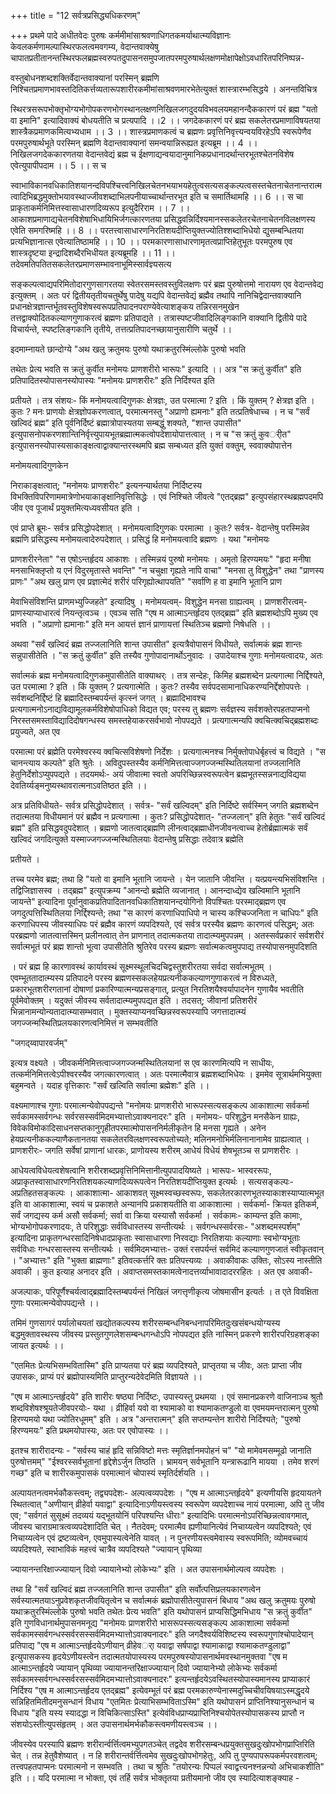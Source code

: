 +++
title = "12 सर्वत्रप्रसिद्ध्यधिकरणम्"

+++
प्रथमे पादे अधीतवेदः पुरुषः कर्ममीमांसाश्रवणाधिगतकमर्याथात्म्यविज्ञानः केवलकर्मणामल्पास्थिरफलत्वमवगम्य, वेदान्तवाक्येषु चापातप्रतीतानन्तस्थिरफलब्रह्मस्वरुपतदुपासनसमुपजातपरमपुरुषार्थलक्षणमोक्षापेक्षोऽवधारितपरिनिष्पन्न-

वस्तुबोधनशब्दशक्तिर्वेदान्तवाक्यानां परस्मिन् ब्रह्मणि निश्चितप्रमाणभावस्तदितिकर्त्तव्यतारूपशारीरकमीमांसाश्रवणमारभेतेत्युक्तं शास्त्रारम्भसिद्धये । अनन्तविचित्र

स्थिरत्रसरूपभोक्तृभोग्यभोगोपकरणभोगस्थानलक्षणनिखिलजगदुदयविभवलयमहानन्दैककारणं परं ब्रह्म "यतो वा इमानि" इत्यादिवाक्यं बोधयतीति च प्रत्यपादि ।।2 ।। जगदेककारणं परं ब्रह्म सकलेतरप्रमाणाविषयतया शास्त्रैकप्रमाणकमित्यभ्यधाम ।। 3 ।। शास्त्रप्रमाणकत्वं च ब्रह्मणः प्रवृत्तिनिवृत्त्यन्वयविरहेऽपि स्वरूपेणैव परमपुरुषार्थभूते परस्मिन् ब्रह्मणि वेदान्तवाक्यानां समन्वयान्निरूह्यत इत्यब्रूम ।। 4 ।। निखिलजगदेककारणतया वेदान्तवेद्यं ब्रह्म च ईक्षणाद्यन्वयादानुमानिकप्रधानादर्थान्तरभूतश्चेतनविशेष एवेत्युपापीपदाम ।। 5 ।। स च

स्वाभाविकानवधिकातिशयानन्दविपश्चित्त्वनिखिलचेतनभयाभयहेतुत्वसत्यसङ्कल्पत्वसस्तचेतनाचेतनान्तरात्मत्वादिभिब्रद्धमुक्तोभयावस्थाज्जीवशब्दाभिलपनीयाच्चार्थान्तरभूत इति च समार्तिथामहि ।। 6 ।। स चा प्राकृताकर्मनिमित्तस्वासाधारणदिव्यरूप इत्युदैरिराम ।। 7 ।। आकाशप्रमाणाद्यचेतनविशेषाभिधायिभिर्जगत्कारणतया प्रसिद्धवन्निर्दिश्यमानस्सकलेतरचेतनाचेतनविलक्षणस्य एवेति समगरिष्महि ।। 8 ।। परतत्त्वासाधारणनिरतिशयदीप्तियुक्तज्योतिश्शब्दाभिधेयो द्युसम्बन्धितया प्रत्यभिज्ञानात्स एवेत्यातिष्ठामहि ।। 10 ।। परमकारणासाधारणामृतत्वप्राप्तिहेतुभूतः परमपुरुष एव शास्त्रदृष्टया इन्द्रादिशब्दैरभिधीयत इत्यब्रूमहि ।। 11 ।। तदेवमतिपतितसकलेतरप्रमाणसम्भावनाभूमिस्सार्वज्ञ्यसत्य

सङ्कल्पत्वाद्यपरिमितोदारगुणसागरतया स्वेतरसमस्तवस्तुविलक्षणः परं ब्रह्म पुरुषोत्तमो नारायण एव वेदान्तवेद्य इत्युक्तम् । अतः परं द्वितीयतृतीयचतुर्थेषु पादेषु यद्यपि वेदान्तवेद्यं ब्रह्मैव तथापि नानिचिद्वेदान्तवाक्यानि प्रधानक्षेत्रज्ञान्तर्भूतवस्तुविशेषस्वरूपप्रतिपादनपराण्येवेत्याशङ्कय तन्निरसनमुखेन तत्तद्वाक्योदितकल्याणगुणाकरत्वं ब्रह्मणः प्रतिपाद्यते । तत्रास्पष्टजीवादिलिङ्गकानि वाक्यानि द्वितीये पादे विचार्यन्ते, स्पष्टलिङ्गकानि तृतीये, तत्तत्प्रतिपादनच्छायानुसारीणि चतुर्थे ।।

इदमाम्नायते छान्दोग्ये "अथ खलु क्रतुमयः पुरुषो यथाक्रतुरस्मिंल्लोके पुरुषो भवति

तथेतः प्रेत्य भवति स क्रतुं कुर्वीत मनोमयः प्राणशरीरो भारूपः" इत्यादि ।। अत्र "स क्रतुं कुर्वीत" इति प्रतिपादितस्योपासनस्योपास्यः "मनोमयः प्राणशरीरः" इति निर्दिश्यत इति

प्रतीयते । तत्र संशयः- किं मनोमयत्वादिगुणकः क्षेत्रज्ञः, उत परमात्मा ? इति । किं युक्तम् ? क्षेत्रज्ञ इति । कुतः ? मनः प्राणयोः क्षेत्रज्ञोपकरणत्वात्, परमात्मनस्तु "अप्राणो ह्यमनाः" इति तत्प्रतिषेधाच्च । न च "सर्वं खल्विदं ब्रह्म" इति पूर्वनिर्दिष्टं ब्रह्मात्रोपास्यतया सम्बद्धुं शक्यते, "शान्त उपासीत" इत्युपासनोपकरणशान्तिनिर्वृत्त्युपायभूतब्रह्मात्मकत्वोपदेशायोपात्तत्वात् । न च "स क्रतुं कुवर्ीत" इत्युपासनस्योपास्यसाकाङ्क्षत्वाद्वाक्यान्तरस्थमपि ब्रह्म सम्बध्यत इति युक्तं वक्तुम्, स्ववाक्योपात्तेन

मनोमयत्वादिगुणकेन

निराकाङ्क्षत्वात्; "मनोमयः प्राणशरीरः" इत्यनन्यार्थतया निर्दिष्टस्य विभक्तिविपरिणाममात्रेणोभयाकाङ्क्षानिवृत्तिसिद्धेः । एवं निश्चिते जीवत्वे "एतद्ब्रह्म" इत्युपसंहारस्थब्रह्मपदमपि जीव एव पूजार्थं प्रयुक्तमित्यध्यवसीयत इति ।

एवं प्राप्ते ब्रूमः- सर्वत्र प्रसिद्धोपदेशात् । मनोमयत्वादिगुणकः परमात्मा । कुतः? सर्वत्र- वेदान्तेषु परस्मिन्नेव ब्रह्मणि प्रसिद्धस्य मनोमयत्वादेरुपदेशात् । प्रसिद्धं हि मनोमयत्वादि ब्रह्मणः । यथा "मनोमयः

प्राणशरीरनेता" "स एषोऽन्तर्हृदय आकाशः । तस्मिन्नयं पुरुषो मनोमयः । अमृतो हिरण्यमयः" "हृदा मनीषा मनसाभिक्लृप्तो य एनं विदुरमृतास्ते भवन्ति" "न चचुक्षा गृह्यते नापि वाचा" "मनसा तु विशुद्धेन" तथा "प्राणस्य प्राणः" "अथ खलु प्राण एव प्रज्ञात्मेदं शरीरं परिगृह्योत्थापयति" "सर्वाणि ह वा इमानि भूतानि प्राण

मेवाभिसंविशन्ति प्राणमभ्युज्जिहते" इत्यादिषु । मनोमयत्वम्- विशुद्धेन मनसा ग्राह्यत्वम् । प्राणशरीरत्वम्- प्राणस्याप्याधारत्वं नियन्तृत्वञ्च । एवञ्च सति "एष म आत्माऽन्तर्हृदय एतद्ब्रह्म" इति ब्रह्मशब्दोऽपि मुख्य एव भवति । "अप्राणो ह्यमानाः" इति मन आयत्तं ज्ञानं प्राणायत्तां स्थितिञ्च ब्रह्मणो निषेधति ।।

अथवा "सर्वं खल्विदं ब्रह्म तज्जलानिति शान्त उपासीत" इत्यत्रैवोपासनं विधीयते, सर्वात्मकं ब्रह्म शान्तः सन्नुपासीतेति । "स क्रतुं कुर्वीत" इति तस्यैव गुणोपादानार्थोऽनुवादः । उपादेयाश्च गुणाः मनोमयत्वादयः, अतः

सर्वात्मकं ब्रह्म मनोमयत्वादिगुणकमुपासीतेति वाक्याथर्ः । तत्र सन्देहः, किमिह ब्रह्मशब्देन प्रत्यगात्मा निर्द्दिश्यते, उत परमात्मा ? इति । किं युक्तम् ? प्रत्यगात्मेति । कुतः? तस्यैव सर्वपदसामानाधिकरण्यनिर्द्देशोपपत्तेः । सर्वशब्दनिर्द्दिष्टं हि ब्रह्मादिस्तम्बपर्यन्तं कृत्स्नं जगत् । ब्रह्मादिभावश्च प्रत्यगात्मनोऽनाद्यविद्यामूलकर्मविशेषोपाधिको विद्यत एव; परस्य तु ब्रह्मणः सर्वज्ञस्य सर्वशक्तेरपहतपाप्मनो निरस्तसमस्ताविद्यादिदोषगन्धस्य समस्तहेयाकरसर्वभावो नोपपद्यते । प्रत्यगात्मन्यपि क्वचित्क्वचिद्ब्रह्मशब्दः प्रयुज्यते, अत एव

परमात्मा परं ब्रह्मेति परमेश्वरस्य क्वचित्सविशेषणो निर्देशः । प्रत्यगात्मनश्च निर्मुक्तोपाधेर्बृहत्त्वं च विद्यते । "स चानन्त्याय कल्पते" इति श्रुतेः । अविदुपस्तस्यैव कर्मनिमित्तत्वाज्जगज्जन्मस्थितिलयानां तज्जलानिति हेतुनिर्देशोऽप्युपपद्यते । तदयमर्थः- अयं जीवात्मा स्वतो अपरिच्छिन्नस्वरूपत्वेन ब्रह्मभूतस्सन्ननाद्यविद्यया देवतिर्य्यङ्मनुष्यस्थावरात्मनाऽवतिष्ठत इति ।।

अत्र प्रतिविधीयते- सर्वत्र प्रसिद्धोपदेशात् । सर्वत्र- "सर्वं खल्विदम्" इति निर्दिष्टे सर्वस्मिन् जगति ब्रह्मशब्देन तदात्मतया विधीयमानं परं ब्रह्मैव न प्रत्यगात्मा । कुतः? प्रसिद्धोपदेशात्- "तज्जलान्" इति हेतुतः "सर्वं खल्विदं ब्रह्म" इति प्रसिद्धवदुपदेशात् । ब्रह्मणो जातत्वाद्ब्रह्मणि लीनत्वाद्ब्रह्माधीनजीवनत्वाच्च हेतोर्ब्रह्मात्मकं सर्वं खल्विदं जगदित्युक्ते यस्माज्जगज्जन्मस्थितिलयाः वेदान्तेषु प्रसिद्धाः तदेवात्र ब्रह्मेति

प्रतीयते ।

तच्च परमेव ब्रह्म; तथा हि "यतो वा इमानि भूतानि जायन्ते । येन जातानि जीवन्ति । यत्प्रयन्त्यभिसंविशन्ति । तद्विजिज्ञासस्व । तद्ब्रह्म" इत्युपक्रम्य "आनन्दो ब्रह्मेति व्यजानात् । आनन्दाध्द्येव खल्विमानि भूतानि जायन्ते" इत्यादिना पूर्वानुवाकप्रतिपादितानवधिकातिशयानन्दयोगिनो विपश्चितः परस्माद्ब्रह्मण एव जगदुत्पत्तिस्थितिलया निर्द्दिश्यन्ते; तथा "स कारणं करणाधिपाधिपो न चास्य कश्चिज्जनिता न चाधिपः" इति करणाधिपस्य जीवस्याधिपः परं ब्रह्मैव कारणं व्यपदिश्यते, एवं सर्वत्र परस्यैव ब्रह्मणः कारणत्वं पसिद्धम्; अतः परब्रह्मणो जातत्वात्तस्मिन् प्रलीनत्वात् तेन प्राणनात् तदात्मकतया तादात्म्यमुपपन्नम् । अतस्सर्वप्रकारं सर्वशरीरं सर्वात्मभूतं परं ब्रह्म शान्तो भूत्वा उपासीतेति श्रुतिरेव परस्य ब्रह्मणः सर्वात्मकत्वमुपपाद्य तस्योपासनमुपदिशति

। परं ब्रह्म हि कारणावस्थं कार्यावस्थं सूक्ष्मस्थूलचिदचिद्वस्तुशरीरतया सर्वदा सर्वात्मभूतम् । एवम्भूततादात्म्यस्य प्रतिपादने परस्य ब्रह्मणस्सकलहेयप्रत्यनीककल्याणगुणाकरत्वं न विरुध्यते, प्रकारभूतशरीरगतानां दोषाणां प्रकारिण्यात्मन्यप्रसङ्गात्, प्रत्युत निरतिशयैश्वर्यापादनेन गुणायैव भवतीति पूर्वमेवोक्तम् । यदुक्तं जीवस्य सर्वतादात्म्यमुपपद्यत इति । तदसत्; जीवानां प्रतिशरीरं भिन्नानामन्योन्यतादात्म्यासम्भवात् । मुक्तस्याप्यनवच्छिन्नस्वरूपस्यापि जगत्तादात्म्यं जगज्जन्मस्थितिप्रलयकारणत्वनिमित्तं न सम्भवतीति

"जगद्य्वापारवर्जम्"

इत्यत्र वक्ष्यते । जीवकर्मनिमित्तत्वाज्जगज्जन्मस्थितिलयानां स एव कारणमित्यपि न साधीयः, तत्कर्मनिमित्तत्वेऽपीश्वरस्यैव जगत्कारणत्वात् । अतः परमात्मैवात्र ब्रह्मशब्दाभिधेयः । इममेव सूत्रार्थमभियुक्ता बहुमन्वते । यदाह वृत्तिकारः "सर्वं खल्विति सर्वात्मा ब्रह्मेशः" इति ।।

वक्ष्यमाणाश्च गुणाः परमात्मन्येवोपपद्यन्ते "मनोमयः प्राणशरीरो भारूपस्सत्यसङ्कल्प आकाशात्मा सर्वकर्मा सर्वकामस्सर्वगन्धः सर्वरसस्सर्वमिदमभ्यात्तोऽवाक्यनादरः" इति । मनोमयः- परिशुद्धेन मनसैकेन ग्राह्यः, विवेकविमोकादिसाधनसप्तकानुगृहीतपरमात्मोपासननिर्मलीकृतेन हि मनसा गृह्यते । अनेन हेयप्रत्यनीककल्याणैकतानतया सकलेतरविलक्षणस्वरूपतोच्यते; मलिनमनोभिर्मलिनानानामेव ग्राह्यत्वात् । प्राणशरीरः- जगति सर्वेषां प्राणानां धारकः, प्राणोयस्य शरीरम् आधेयं विधेयं शेषभूतञ्च स प्राणशरीरः ।

आधेयत्वविधेयत्वशेषत्वानि शरीरशब्दप्रवृत्तिनिमित्तानीत्युपपादयिष्यते । भारूपः- भास्वररूपः, अप्राकृतस्वासाधारणनिरतिशयकल्याणदिव्यरूपत्वेन निरतिशयदीप्तियुक्त इत्यर्थः । सत्यसङ्कल्पः- अप्रतिहतसङ्कल्पः । आकाशात्मा- आकाशवत् सूक्ष्मस्वच्छस्वरूपः, सकलेतरकारणभूतस्याकाशस्याप्यात्मभूत इति वा आकाशात्मा, स्वयं च प्रकाशते अन्यानपि प्रकाशयतीति वा आकाशात्मा । सर्वकर्मा- क्रियत इतिकर्म, सर्वं जगद्यस्य कर्म असौ सर्वकर्मा; सर्वा वा क्रिया यस्यासौ सर्वकर्मा । सर्वकामः- काम्यन्त इति कामाः, भोग्यभोगोपकरणादयः, ते परिशुद्धाः सर्वविधास्तस्य सन्तीत्यर्थः । सर्वगन्धस्सर्वरसः- "अशब्दमस्पर्शम्" इत्यादिना प्राकृतगन्धरसादिनिषेधादप्राकृताः स्वासाधारणा निरवद्याः निरतिशयाः कल्याणाः स्वभोग्यभूताः सर्वविधाः गन्धरसास्तस्य सन्तीत्यर्थः । सर्वमिदमभ्यात्तः- उक्तं रसपर्यन्तं सर्वमिदं कल्याणगुणजातं स्वीकृतवान् । "अभ्यात्तः" इति "भुक्ता ब्राह्मणाः" इतिवत्कर्त्तरि क्तः प्रतिपत्त्यव्यः । अवाकीवाकः उक्तिः, सोऽस्य नास्तीति अवाकी । कुत इत्याह अनादर इति । अवाप्तसमस्तकामत्वेनादत्तर्व्याभावादादररहितः । अत एव अवाकी-

अजल्पाकः, परिपूर्णैश्चर्यत्वाद्ब्रह्मादिस्तम्बपर्यन्तं निखिलं जगत्तृणीकृत्य जोषमासीन इत्यर्तः । त एते विवक्षिता गुणाः परमात्मन्येवोपपद्यन्ते ।।

तमिमं गुणसागरं पर्यालोचयतां खद्योतकल्पस्य शरीरसम्बन्धनिबन्धनापरिमितदुःखसंबन्धयोग्यस्य बद्धमुक्तावस्थस्य जीवस्य प्रस्तुतगुणलेशसम्बन्धगन्धोऽपि नोपपद्यत इति नास्मिन् प्रकरणे शारीरपरिग्रहशङ्का जायत इत्यर्थः ।।

"एतमितः प्रेत्यभिसम्भवितास्मि" इति प्राप्यतया परं ब्रह्म व्यपदिश्यते, प्राप्तृतया च जीवः, अतः प्राप्ता जीव उपासकः, प्राप्यं परं ब्रह्मोपास्यमिति प्राप्तुरन्यदेवेदमिति विज्ञायते ।।

"एष म आत्माऽन्तर्हृदये" इति शारीरः षष्ठ्या निर्दिष्टः, उपास्यस्तु प्रथमया । एवं समानप्रकरणे वाजिनाञ्च श्रुतौ शब्दविशेषश्श्रूयतेजीवपरयोः- यथा । व्रीहिर्वा यवो वा श्यामाको वा श्यामाकतण्डुलो वा एवमयमन्तरात्मन् पुरुषो हिरण्यमयो यथा ज्योतिरधूमम्" इति । अत्र "अन्तरात्मन्" इति सप्तम्यन्तेन शारीरो निर्दिश्यते; "पुरुषो हिरण्यमयः" इति प्रथमयोपास्यः, अतः पर एवोपास्यः ।।

इतश्च शारीरादन्यः - "सर्वस्य चाहं हृदि सन्निविष्टो मत्तः स्मृतिर्ज्ञानमपोहनं च" "यो मामेवमसम्मूढो जानाति पुरुषोत्तमम्" "ईश्वरस्सर्वभूतानां हृद्देशेऽर्जुन तिष्ठति । भ्रामयन् सर्वभूतानि यन्त्रारूढानि मायया । तमेव शरणं गच्छ" इति च शारीरकमुपासकं परमात्मानं चोपास्यं स्मृतिर्दर्शयति ।।

अल्पायतनत्वमर्भकौकस्त्वम्; तद्व्यपदेशः- अल्पत्वव्यपदेशः । "एष म आत्माऽन्तर्हृदये" इत्यणीयसि हृदयायतने स्थितत्वात् "अणीयान् व्रीहेर्वा यवाद्वा" इत्यादिनाऽणीयस्त्वस्य स्वरूपेण व्यपदेशाच्च नायं परमात्मा, अपि तु जीव एव; "सर्वगतं सुसूक्ष्मं तदव्ययं यद्भूतयोनिं परिपश्यन्ति धीराः" इत्यादिभिः परमात्मनोऽपरिच्छिन्नत्वावगमात्, जीवस्य चाराग्रमात्रत्वव्यपदेशादिति चेत् । नैतदेवम्; परमात्मैव ह्यणीयानित्येवं निचाय्यत्वेन व्यपदिश्यते; एवं निचाय्यत्वेन एवं द्रष्टव्यत्वेन, एवमुपास्यत्वेनेति यावत् । न पुनरणीयस्त्वमेवास्य स्वरूपमिति; व्योमवच्चायं व्यपदिश्यते, स्वाभाविकं महत्त्वं चात्रैव व्यपदिश्यते "ज्यायान् पृथिव्या

ज्यायानन्तरिक्षाज्ज्यायान् दिवो ज्यायानेभ्यो लोकेभ्यः" इति । अत उपासनार्थमोल्पत्व व्यपदेशः ।

तथा हि "सर्वं खल्विदं ब्रह्म तज्जलानिति शान्त उपासीत" इति सर्वोत्पत्तिप्रलयकारणत्वेन सर्वस्यात्मतयाऽनुप्रवेशकृतजीवयितृत्वेन च सर्वात्मकं ब्रह्मोपासीतेत्युपासनं बिधाय "अथ खलु क्रतुमयः पुरुषो यथाक्रतुरस्मिंल्लोके पुरुषो भवति तथेतः प्रेत्य भवति" इति यथोपासनं प्राप्यसिद्धिमभिधाय "स क्रतुं कुर्वीत" इति गुणविधानार्थमुपासनमनूद्य "मनोमयः प्राणशरीरो भासरूपस्सत्यसङ्कल्प आकाशात्मा सर्वकर्मा सर्वकामस्सर्वगन्धस्सर्वरसस्सर्वमिदमभ्यात्तोऽवाक्यनादरः" इति जगदैश्वर्यविशिष्टस्य स्वरूपगुणांश्चोपादेयान् प्रतिपाद्य "एष म आत्माऽन्तर्हृदयेऽणीयान् व्रीहेवर्ा यवाद्वा सर्षपाद्वा श्यामाकाद्वा श्यामाकतण्डुलाद्वा" इत्युपासकस्य हृदयेऽणीयस्त्वेन तदात्मतयोपास्यस्य परमपुरुषस्योपासनार्थमवस्थानमुक्तवा "एष म आत्माऽन्तर्हृदये ज्यायान् पृथिव्या ज्यायानन्तरिक्षाज्ज्यायान् दिवो ज्यायानेभ्यो लोकेभ्यः सर्वकर्मा सर्वकामस्सर्वगन्धस्सर्वरसस्सर्वमिदमभ्यात्तोऽवाक्यनादरः" इत्यन्तर्हृदयेऽवस्थितस्योपास्यमानस्य प्राप्याकारं निर्दिश्य "एष म आत्माऽन्तर्हृदय एतद्ब्रह्म" इत्येवम्भूतं परं ब्रह्म परमकारुण्येनास्मदुच्चिचीवयिषयाऽस्मद्धृदये सन्निहितमितीदमनुसन्धानं विधाय "एतमितः प्रेत्याभिसम्भविताऽस्मि" इति यथोपासनं प्राप्तिनिश्यानुसन्धानं च विधाय "इति यस्य स्यादद्धा न विचिकित्साऽस्ति" इत्येवंविधप्राप्यप्राप्तिनिश्चयोपेतस्योपासकस्य प्राप्तौ न संशयोऽस्तीत्युपसंहृतम् । अत उपासनार्थमर्भकौकस्त्वमणीयस्त्वञ्च ।।

जीवस्येव परस्यापि ब्रह्मणः शरीरार्न्वर्त्तित्वमभ्युपगतञ्चेत् तद्वदेव शरीरसम्बन्धप्रयुक्तसुखदुःखोपभोगप्राप्तिरिति चेत् । तन्न हेतुवैशेष्यात् । न हि शरीरान्तर्वर्त्तित्वमेव सुखदुःखोपभोगहेतुः, अपि तु पुण्यपापरूपकर्मपरवशत्वम्; तत्त्वपहतपाप्मनः परमात्मनो न सम्भवति । तथा च श्रुतिः "तयोरन्यः पिप्पलं स्वाद्वत्त्यनश्नन्नन्यो अभिचाकशीति" इति ।। यदि परमात्मा न भोक्ता, एवं तर्हि सर्वत्र भोक्तृतया प्रतीयमानो जीव एव स्यादित्याशङ्क्याह -